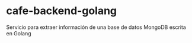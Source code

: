 # cafe-backend-golang
Servicio para extraer información de una base de datos MongoDB escrita en Golang
